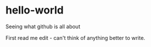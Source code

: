 # hello-world
Seeing what github is all about

First read me edit - can't think of anything better to write.
